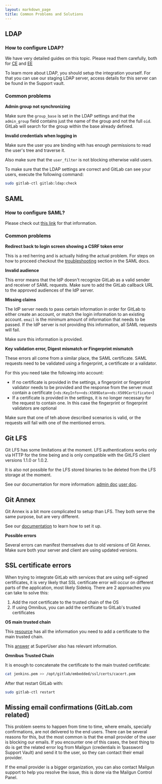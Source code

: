 ```yaml
---
layout: markdown_page
title: Common Problems and Solutions
---
```


## LDAP

### How to configure LDAP?

We have very detailed guides on this topic. Please read them carefully, both
for [CE](http://doc.gitlab.com/ce/integration/ldap.html) and [EE](http://doc.gitlab.com/ee/integration/ldap.html)

To learn more about LDAP, you should setup the integration yourself. For that
you can use our staging LDAP server, access details for this server can be found
in the Support vault.

### Common problems

**Admin group not synchronizing**

Make sure the `group_base` is set in the LDAP settings and that the `admin_group`
field contains just the name of the group and not the full `oid`. GitLab will
search for the group within the base already defined.

**Invalid credentials when logging in**

Make sure the user you are binding with has enough permissions to read the user's
tree and traverse it.

Also make sure that the `user_filter` is not blocking otherwise valid users.

To make sure that the LDAP settings are correct and GitLab can see your users,
execute the following command:

```bash
sudo gitlab-ctl gitlab:ldap:check
```

## SAML

### How to configure SAML?

Please check out [this link](http://doc.gitlab.com/ce/integration/saml.html) for that
information.

### Common problems

**Redirect back to login screen showing a CSRF token error**

This is a red herring and is actually hiding the actual problem. For steps on how
to proceed checkout the [troubleshooting](http://doc.gitlab.com/ce/integration/saml.html#troubleshooting)
section in the SAML docs.

**Invalid audience**

This error means that the IdP doesn't recognize GitLab as a valid sender and
receiver of SAML requests. Make sure to add the GitLab callback URL to the approved
audiences of the IdP server.

**Missing claims**

The IdP server needs to pass certain information in order for GitLab to either
create an account, or match the login information to an existing account. `email`
is the minimum amount of information that needs to be passed. If the IdP server
is not providing this information, all SAML requests will fail.

Make sure this information is provided.

**Key validation error, Digest mismatch or Fingerprint mismatch**

These errors all come from a similar place, the SAML certificate. SAML requests
need to be validated using a fingerprint, a certificate or a validator.

For this you need take the following into account:

- If no certificate is provided in the settings, a fingerprint or fingerprint
  validator needs to be provided and the response from the server must contain
  a certificate (`<ds:KeyInfo><ds:X509Data><ds:X509Certificate>`)
- If a certificate is provided in the settings, it is no longer necessary for
  the request to contain one. In this case the fingerprint or fingerprint
  validators are optional

Make sure that one of teh above described scenarios is valid, or the requests will
fail with one of the mentioned errors.

## Git LFS

Git LFS has some limitations at the moment. LFS authentications works only via
HTTP for the time being and is only compatible with the GitLFS client versions
1.1.0 or 1.0.2.

It is also not possible for the LFS stored binaries to be deleted from the LFS
storage at the moment.

See our documentation for more information: [admin doc](http://doc.gitlab.com/ce/workflow/lfs/lfs_administration.html)
[user doc](http://doc.gitlab.com/ce/workflow/lfs/manage_large_binaries_with_git_lfs.html).

## Git Annex

Git Annex is a bit more complicated to setup than LFS. They both serve the same
purpose, but are very different.

See our [documentation](http://doc.gitlab.com/ee/workflow/git_annex.html) to learn
how to set it up.

**Possible errors**

Several errors can manifest themselves due to old versions of Git Annex. Make sure
both your server and client are using updated versions.

## SSL certificate errors

When trying to integrate GitLab with services that are using self-signed certificates,
it is very likely that SSL certificate error will occur on different parts of the
application, most likely Sidekiq. There are 2 approaches you can take to solve this:

1. Add the root certificate to the trusted chain of the OS
1. If using Omnibus, you can add the certificate to GitLab's trusted certificates

**OS main trusted chain**

This [resource](http://kb.kerio.com/product/kerio-connect/server-configuration/ssl-certificates/adding-trusted-root-certificates-to-the-server-1605.html)
has all the information you need to add a certificate to the main trusted chain.

This [answer](http://superuser.com/questions/437330/how-do-you-add-a-certificate-authority-ca-to-ubuntu) at SuperUser
also has relevant information.

**Omnibus Trusted Chain**

It is enough to concatenate the certificate to the main trusted certificate:

```bash
cat jenkins.pem >> /opt/gitlab/embedded/ssl/certs/cacert.pem
```

After that restart GitLab with:

```bash
sudo gitlab-ctl restart
```

## Missing email confirmations (GitLab.com related)

This problem seems to happen from time to time, where emails, specially confirmations,
are not delivered to the end users. There can be several reasons for this, but the
most common is that the email provider of the user is blocking our emails. If you
encounter one of this cases, the best thing to do is get the related error log from
Mailgun (credentials in 1password Support Vault) and send it to the user, so they can
contact their email provider.

If the email provider is a bigger organization, you can also contact Mailgun support
to help you resolve the issue, this is done via the Mailgun Control Panel.
